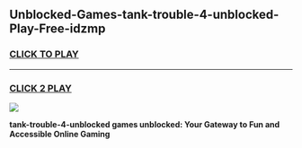 
## Unblocked-Games-tank-trouble-4-unblocked-Play-Free-idzmp
<h3>
<a href="https://premium76.site?title=tank-trouble-4-unblocked&ref=10A">CLICK TO PLAY</a></h3>
<hr>

<h3>
<a href="https://premium76.site?title=tank-trouble-4-unblocked&ref=10A">CLICK 2 PLAY</a>
  
</h3>

<a href="https://premium76.site?title=tank-trouble-4-unblocked&ref=10A"><img src="https://clearcache.store/games.png"></a>


**tank-trouble-4-unblocked games unblocked: Your Gateway to Fun and Accessible Online Gaming**

